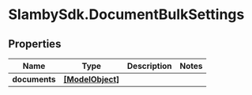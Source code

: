 # SlambySdk.DocumentBulkSettings

## Properties
Name | Type | Description | Notes
------------ | ------------- | ------------- | -------------
**documents** | [**[ModelObject]**](ModelObject.md) |  | 



